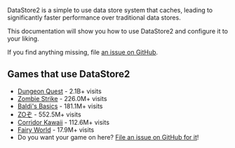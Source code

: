 DataStore2 is a simple to use data store system that caches, leading to significantly faster performance over traditional data stores.

This documentation will show you how to use DataStore2 and configure it to your liking.

If you find anything missing, file [an issue on GitHub](https://github.com/Kampfkarren/Roblox/issues).

## Games that use DataStore2
- [Dungeon Quest](https://www.roblox.com/games/2414851778/Dungeon-Quest) - 2.1B+ visits
- [Zombie Strike](https://www.roblox.com/games/3759927663/Zombie-Strike) - 226.0M+ visits
- [Baldi's Basics](https://www.roblox.com/games/1823470443/Baldis-Basics) - 181.1M+ visits
- [ZOぞ](https://www.roblox.com/games/6678877691/ZO) - 552.5M+ visits
- [Corridor Kawaii](https://www.roblox.com/games/6154244609/Corridor-Kawaii) - 112.6M+ visits
- [Fairy World](https://www.roblox.com/games/1817078882/Fairy-World) - 17.9M+ visits
- Do you want your game on here? [File an issue on GitHub for it](https://github.com/Kampfkarren/Roblox/issues)!
